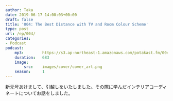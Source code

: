 ```yaml
---
author: Taka
date: 2019-06-17 14:00:03+00:00
draft: false
title: '004: The Best Distance with TV and Room Colour Scheme'
type: post
url: /ep/004/
categories:
- Podcast
podcast:
    mp3:        https://s3.ap-northeast-1.amazonaws.com/potakast.fm/004.m4a
    duration:   683
    image:
        src:    images/cover/cover_art.png
    season:     1
---
```





新元号あけまして、引越しをいたしました。その際に学んだインテリアコーディネートについてお話をしました。



